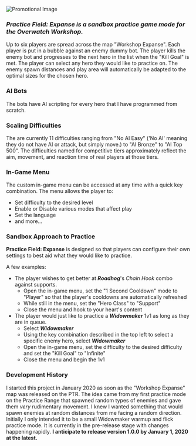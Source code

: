 ![Promotional Image](https://raw.githubusercontent.com/SnowRoberge/PracticeFieldExpanse/master/docs/PFEPromo.png)
### ***Practice Field: Expanse*** *is a sandbox practice game mode for the Overwatch Workshop.*
Up to six players are spread across the map "Workshop Expanse". Each player is put in a bubble against an enemy dummy bot. The player kills the enemy bot and progresses to the next hero in the list when the "Kill Goal" is met. The player can select any hero they would like to practice on. The enemy spawn distances and play area will automatically be adapted to the optimal sizes for the chosen hero.
### AI Bots 
The bots have AI scripting for every hero that I have programmed from scratch.
### Scaling Difficulties
The are currently 11 difficulties ranging from "No AI Easy" ('No AI' meaning they do not have AI or attack, but simply move.) to "AI Bronze" to "AI Top 500".
The difficulties named for competitive tiers approximately reflect the aim, movement, and reaction time of real players at those tiers.
### In-Game Menu
The custom in-game menu can be accessed at any time with a quick key combination.
The menu allows the player to:
* Set difficulty to the desired level
* Enable or Disable various modes that affect play
* Set the language
* and more...

### Sandbox Approach to Practice
**Practice Field: Expanse** is designed so that players can configure their own settings to best aid what they would like to practice.

A few examples: 
* The player wishes to get better at ***Roadhog***'s *Chain Hook* combo against supports.
  * Open the in-game menu, set the "1 Second Cooldown" mode to "Player" so that the player's cooldowns are automatically refreshed
  * While still in the menu, set the "Hero Class" to "Support"
  * Close the menu and hook to your heart's content
* The player would just like to practice a ***Widowmaker*** 1v1 as long as they are in queue.
  * Select ***Widowmaker***
  * Using the key combination described in the top left to select a specific enemy hero, select ***Widowmaker***
  * Open the in-game menu, set the difficulty to the desired difficulty and set the "Kill Goal" to "Infinite"
  * Close the menu and begin the 1v1

### Development History
I started this project in January 2020 as soon as the "Workshop Expanse" map was released on the PTR. The idea came from my first practice mode on the Practice Range that spawned random types of enemies and gave them *very* rudimentary movement. I knew I wanted something that would spawn enemies at random distances from me facing a random direction. Initially I only intended it to be a small Widowmaker warmup and flick practice mode. It is currently in the pre-release stage with changes happening rapidly. **I anticipate to release version 1.0.0 by January 1, 2020 at the latest.**
